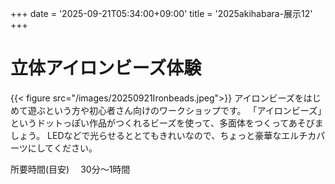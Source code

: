 +++
date = '2025-09-21T05:34:00+09:00'
title = '2025akihabara-展示12'
+++
# 立体アイロンビーズ体験
{{< figure src="/images/20250921Ironbeads.jpeg">}}
アイロンビーズをはじめて遊ぶという方や初心者さん向けのワークショップです。
「アイロンビーズ」というドットっぽい作品がつくれるビーズを使って、多面体をつくってあそびましょう。
LEDなどで光らせるととてもきれいなので、ちょっと豪華なエルチカパーツにしてください。

所要時間(目安)　 30分～1時間
